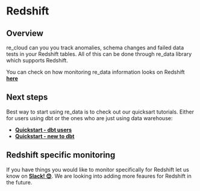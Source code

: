 
# Redshift

## Overview

re_cloud can you you track anomalies, schema changes and failed data tests in your Redshift tables.
All of this can be done through re_data library which supports Redshift.


You can check on how monitoring re_data information looks on Redshift **[here](https://docs.getre.io/ui-latest-redshift/#/alerts)**

## Next steps

Best way to start using re_data is to check out our quicksart tutorials. Either for users using dbt or the ones who are just using data warehouse:

- **[Quickstart - dbt users](/docs/re_data/getting_started/installation/for_dbt_users)**
- **[Quickstart - new to dbt](/docs/re_data/getting_started/installation/new_to_dbt)**


## Redshift specific monitoring

If you have things you would like to monitor specifically for Redshift let us know on **[Slack! 😊](https://www.getre.io/slack)**. We are looking into adding more feaures for Redshift in the future.
